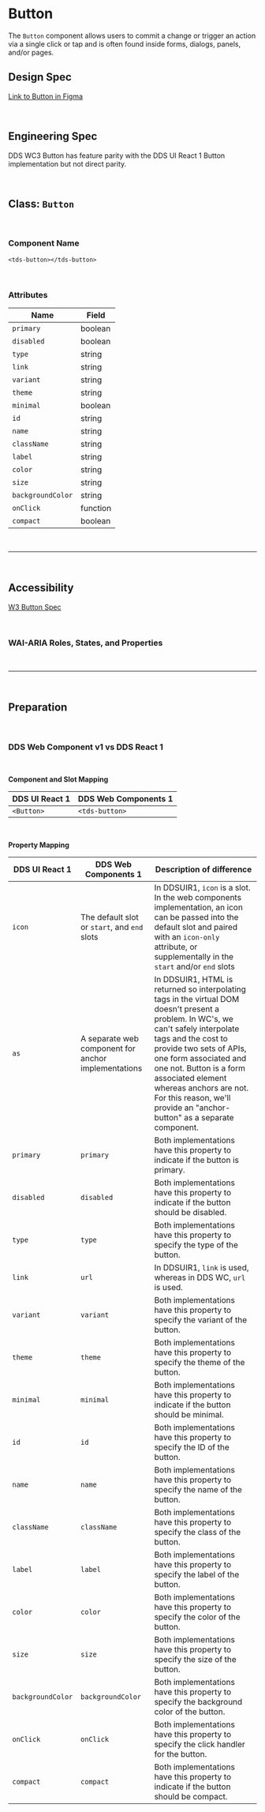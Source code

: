 # Button

The `Button` component allows users to commit a change or trigger an action via a single click or tap and is often found inside forms, dialogs, panels, and/or pages.

## **Design Spec**

[Link to Button in Figma](https://www.figma.com/design/0kRReWOuX0Wv29hbxahsRr/Component-Library?node-id=3-3)

<br />

## **Engineering Spec**

DDS WC3 Button has feature parity with the DDS UI React 1 Button implementation but not direct parity.

<br />

## Class: `Button`

<br />

### **Component Name**

`<tds-button></tds-button>`

<br />

### **Attributes**

| Name              | Field                |
| ----------------- | -------------------- |
| `primary`         | boolean              |
| `disabled`        | boolean              |
| `type`            | string               |
| `link`            | string               |
| `variant`         | string               |
| `theme`           | string               |
| `minimal`         | boolean              |
| `id`              | string               |
| `name`            | string               |
| `className`       | string               |
| `label`           | string               |
| `color`           | string               |
| `size`            | string               |
| `backgroundColor` | string               |
| `onClick`         | function             |
| `compact`         | boolean              |

<br />

<hr />

<br />

## **Accessibility**

[W3 Button Spec](https://www.w3.org/WAI/ARIA/apg/patterns/button/)

<br />

### **WAI-ARIA Roles, States, and Properties**

<br />
<hr />
<br />

## **Preparation**

<br />

### **DDS Web Component v1 vs DDS React 1**

<br />

**Component and Slot Mapping**

| DDS UI React 1 | DDS Web Components 1 |
| -------------- | -------------------- |
| `<Button>`     | `<tds-button>`       |

<br />

**Property Mapping**

| DDS UI React 1     | DDS Web Components 1                        | Description of difference                                                                                                                    |
| ------------------ | ------------------------------------------- | -------------------------------------------------------------------------------------------------------------------------------------------- |
| `icon`             | The default slot or `start`, and `end` slots | In DDSUIR1, `icon` is a slot. In the web components implementation, an icon can be passed into the default slot and paired with an `icon-only` attribute, or supplementally in the `start` and/or `end` slots |
| `as`               | A separate web component for anchor implementations | In DDSUIR1, HTML is returned so interpolating tags in the virtual DOM doesn't present a problem. In WC's, we can't safely interpolate tags and the cost to provide two sets of APIs, one form associated and one not. Button is a form associated element whereas anchors are not. For this reason, we'll provide an "anchor-button" as a separate component.  |
| `primary`          | `primary`                                   | Both implementations have this property to indicate if the button is primary.                                                                 |
| `disabled`         | `disabled`                                  | Both implementations have this property to indicate if the button should be disabled.                                                         |
| `type`             | `type`                                      | Both implementations have this property to specify the type of the button.                                                                    |
| `link`             | `url`                                       | In DDSUIR1, `link` is used, whereas in DDS WC, `url` is used.                                                                                 |
| `variant`          | `variant`                                   | Both implementations have this property to specify the variant of the button.                                                                 |
| `theme`            | `theme`                                     | Both implementations have this property to specify the theme of the button.                                                                   |
| `minimal`          | `minimal`                                   | Both implementations have this property to indicate if the button should be minimal.                                                          |
| `id`               | `id`                                        | Both implementations have this property to specify the ID of the button.                                                                      |
| `name`             | `name`                                      | Both implementations have this property to specify the name of the button.                                                                    |
| `className`        | `className`                                 | Both implementations have this property to specify the class of the button.                                                                   |
| `label`            | `label`                                     | Both implementations have this property to specify the label of the button.                                                                   |
| `color`            | `color`                                     | Both implementations have this property to specify the color of the button.                                                                   |
| `size`             | `size`                                      | Both implementations have this property to specify the size of the button.                                                                    |
| `backgroundColor`  | `backgroundColor`                           | Both implementations have this property to specify the background color of the button.                                                        |
| `onClick`          | `onClick`                                   | Both implementations have this property to specify the click handler for the button.                                                          |
| `compact`          | `compact`                                   | Both implementations have this property to indicate if the button should be compact.                                                          |
